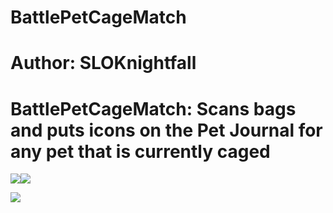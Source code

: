 # BattlePetCageMatch
# Author: SLOKnightfall
# BattlePetCageMatch: Scans bags and puts icons on the Pet Journal for any pet that is currently caged

[![](http://cf.way2muchnoise.eu/296059.svg)](https://www.curseforge.com/wow/addons/battlepetcagematch)[![](http://img.shields.io/badge/runs-retail-brightgreen)](https://www.curseforge.com/wow/addons/battlepetcagematch)

[![](https://media.forgecdn.net/attachments/76/25/patreon-medium-button.png)](https://www.patreon.com/SLOKnightfall)
